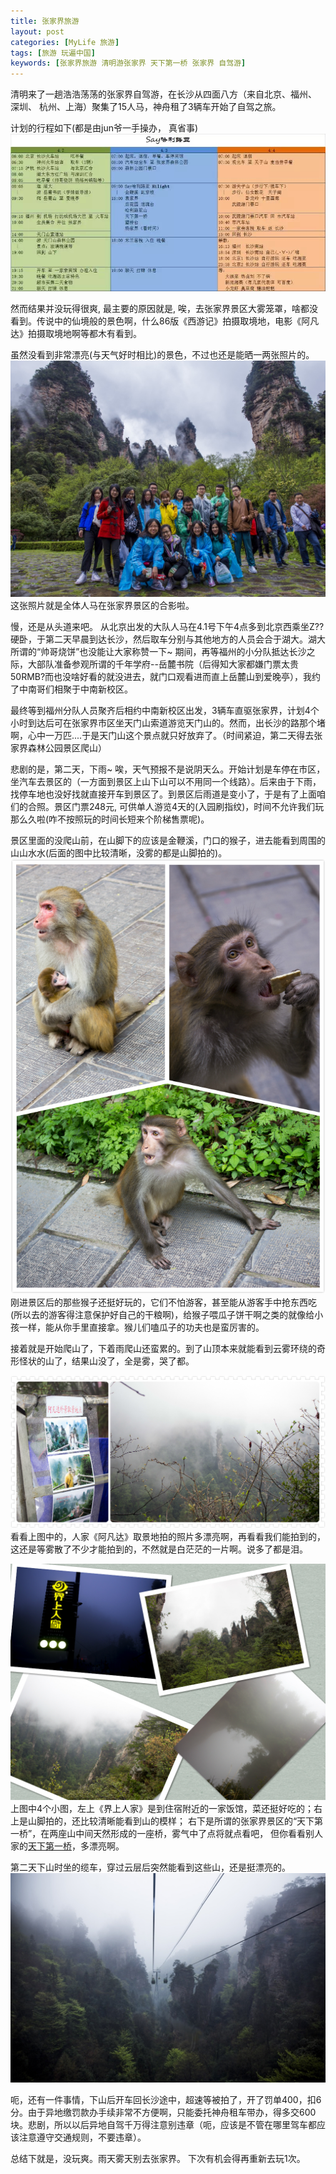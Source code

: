 ```yaml
---
title: 张家界旅游
layout: post
categories: [MyLife 旅游]
tags: [旅游 玩遍中国]
keywords: [张家界旅游 清明游张家界 天下第一桥 张家界 自驾游]
---
```


清明来了一趟浩浩荡荡的张家界自驾游，在长沙从四面八方（来自北京、福州、 深圳、 杭州、上海）聚集了15人马，神舟租了3辆车开始了自驾之旅。

计划的行程如下(都是由jun爷一手操办， 真省事)
![张家界旅游行程](/resources/travel-to-zhangjiajie/route.jpg)

然而结果并没玩得很爽, 最主要的原因就是, 唉，去张家界景区大雾笼罩，啥都没看到。传说中的仙境般的景色啊，什么86版《西游记》拍摄取境地，电影《阿凡达》拍摄取境地啊等都木有看到。

虽然没看到非常漂亮(与天气好时相比)的景色，不过也还是能晒一两张照片的。
![张家界旅游合影](/resources/travel-to-zhangjiajie/group-photo.jpg)
这张照片就是全体人马在张家界景区的合影啦。

慢，还是从头道来吧。
从北京出发的大队人马在4.1号下午4点多到北京西乘坐Z??硬卧，于第二天早晨到达长沙，然后取车分别与其他地方的人员会合于湖大。湖大所谓的“帅哥烧饼”也没能让大家称赞一下~ 期间，再等福州的小分队抵达长沙之际，大部队准备参观所谓的千年学府--岳麓书院（后得知大家都嫌门票太贵50RMB?而也没啥好看的就没进去，就门口观看进而直上岳麓山到爱晚亭），我约了中南哥们相聚于中南新校区。

最终等到福州分队人员聚齐后相约中南新校区出发，3辆车直驱张家界，计划4个小时到达后可在张家界市区坐天门山索道游览天门山的。然而，出长沙的路那个堵啊，心中一万匹....于是天门山这个景点就只好放弃了。（时间紧迫，第二天得去张家界森林公园景区爬山）

悲剧的是，第二天，下雨~ 唉，天气预报不是说阴天么。开始计划是车停在市区，坐汽车去景区的（一方面到景区上山下山可以不用同一个线路）。后来由于下雨，找停车地也没好找就直接开车到景区了。到景区后雨道是变小了，于是有了上面咱们的合照。景区门票248元, 可供单人游览4天的(入园刷指纹)，时间不允许我们玩那么久啦(咋不按照玩的时间长短来个阶梯售票呢)。

景区里面的没爬山前，在山脚下的应该是金鞭溪，门口的猴子，进去能看到周围的山山水水(后面的图中比较清晰，没雾的都是山脚拍的)。
![张家界森林公园的猴子](/resources/travel-to-zhangjiajie/monkey.jpg)
刚进景区后的那些猴子还挺好玩的，它们不怕游客，甚至能从游客手中抢东西吃(所以去的游客得注意保护好自己的干粮啊)，给猴子喂瓜子饼干啊之类的就像给小孩一样，能从你手里直接拿。猴儿们嗑瓜子的功夫也是蛮厉害的。

接着就是开始爬山了，下着雨爬山还蛮累的。到了山顶本来就能看到云雾环绕的奇形怪状的山了，结果山没了，全是雾，哭了都。

![张家界森林公园《阿凡达》取景地](/resources/travel-to-zhangjiajie/compare.jpg)
看看上图中的，人家《阿凡达》取景地拍的照片多漂亮啊，再看看我们能拍到的，这还是等雾散了不少才能拍到的，不然就是白茫茫的一片啊。说多了都是泪。

![张家界森林公园](/resources/travel-to-zhangjiajie/merge4pic.jpg)
上图中4个小图，左上《界上人家》是到住宿附近的一家饭馆，菜还挺好吃的；右上是山脚拍的，还比较清晰能看到山的模样；
右下是所谓的张家界景区的“天下第一桥”，在两座山中间天然形成的一座桥，雾气中了点将就点看吧， 但你看看别人家的[天下第一桥](http://picture.baidu.com/search/index?tn=baiduimage&ipn=r&ct=201326592&cl=2&lm=-1&st=-1&fm=result&fr=&sf=1&fmq=1460291198654_R&pv=&ic=0&nc=1&z=&se=1&showtab=0&fb=0&width=&height=&face=0&istype=2&ie=utf-8&word=%E5%BC%A0%E5%AE%B6%E7%95%8C%E5%A4%A9%E4%B8%8B%E7%AC%AC%E4%B8%80%E6%A1%A5)，多漂亮啊。


第二天下山时坐的缆车，穿过云层后突然能看到这些山，还是挺漂亮的。
![杨家界缆车](/resources/travel-to-zhangjiajie/lanche.jpg)

呃，还有一件事情，下山后开车回长沙途中，超速等被拍了，开了罚单400，扣6分。由于异地缴罚款办手续非常不方便啊，只能委托神舟租车带办，得多交600块。悲剧，所以以后异地自驾千万得注意别违章（呃，应该是不管在哪里驾车都应该注意遵守交通规则，不要违章）。

总结下就是，没玩爽。雨天雾天别去张家界。
下次有机会得再重新去玩1次。